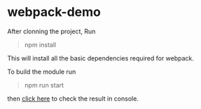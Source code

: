 # webpack-demo

After clonning the project, Run

> npm install


This will install all the basic dependencies required for webpack.

To build the module run

> npm run start

then [click here](http://localhost:8080) to check the result in console.


